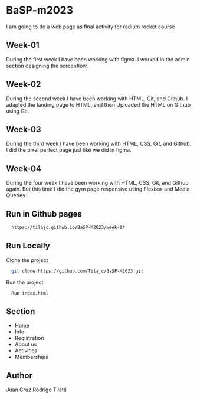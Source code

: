 # BaSP-m2023

I am going to do a web page as final activity for radium rocket course

## Week-01

During the first week I have been working with figma. I worked in the admin section designing the screenflow.

## Week-02

During the second week I have been working with HTML, Git, and Github. I adapted the landing page to HTML, and then Uploaded the HTML on Github using Git.

## Week-03

During the third week I have been working with HTML, CSS, Git, and Github. I did the pixel perfect page just like we did in figma.

## Week-04

During the four week I have been working with HTML, CSS, Git, and Github again. But this time I did the gym page responsive using Flexbox and Media Queries.

## Run in Github pages

```bash
  https://tilajc.github.io/BaSP-M2023/week-04
```

## Run Locally

Clone the project

```bash
  git clone https://github.com/Tilajc/BaSP-M2023.git
```
Run the project
```bash
  Run index.html
```

## Section

* Home
* Info
* Registration
* About us
* Activities
* Memberships

## Author
Juan Cruz Rodrigo Tilatti